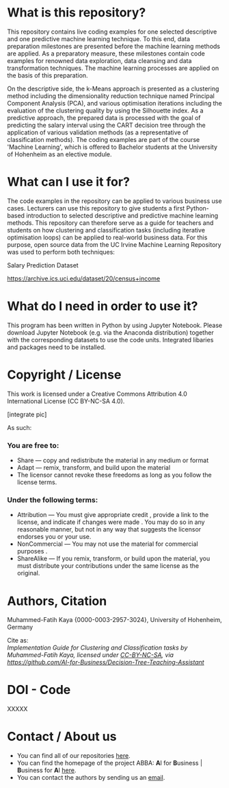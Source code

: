 # What is this repository?
This repository contains live coding examples for one selected descriptive and one predictive machine learning technique. To this end, data preparation milestones are presented before the machine learning methods are applied. As a preparatory measure, these milestones contain code examples for renowned data exploration, data cleansing and data transformation techniques. The machine learning processes are applied on the basis of this preparation. 

On the descriptive side, the k-Means approach is presented as a clustering method including the dimensionality reduction technique named Principal Component Analysis (PCA), and various optimisation iterations including the evaluation of the clustering quality by using the Silhouette index. As a predictive approach, the prepared data is processed with the goal of predicting the salary interval using the CART decision tree through the application of various validation methods (as a representative of classification methods). The coding examples are part of the course 'Machine Learning', which is offered to Bachelor students at the University of Hohenheim as an elective module.

# What can I use it for?
The code examples in the repository can be applied to various business use cases. Lecturers can use this repository to give students a first Python-based introduction to selected descriptive and predictive machine learning methods. This repository can therefore serve as a guide for teachers and students on how clustering and classification tasks (including iterative optimisation loops) can be applied to real-world business data. For this purpose, open source data from the UC Irvine Machine Learning Repository was used to perform both techniques:

Salary Prediction Dataset

https://archive.ics.uci.edu/dataset/20/census+income 

# What do I need in order to use it?
This program has been written in Python by using Jupyter Notebook. Please download Jupyter Notebook (e.g. via the Anaconda distribution) together with the corresponding datasets to use the code units. Integrated libaries and packages need to be installed.

# Copyright / License
This work is licensed under a Creative Commons Attribution 4.0 International License (CC BY-NC-SA 4.0).

[integrate pic]
 
As such:

### You are free to:
* Share — copy and redistribute the material in any medium or format
* Adapt — remix, transform, and build upon the material
* The licensor cannot revoke these freedoms as long as you follow the license terms.

### Under the following terms:
* Attribution — You must give appropriate credit , provide a link to the license, and indicate if changes were made . You may do so in any reasonable manner, but not in any way that suggests the licensor endorses you or your use.
* NonCommercial — You may not use the material for commercial purposes .
* ShareAlike — If you remix, transform, or build upon the material, you must distribute your contributions under the same license as the original.


# Authors, Citation
Muhammed-Fatih Kaya {0000-0003-2957-3024}, University of Hohenheim, Germany

Cite as:\
*Implementation Guide for Clustering and Classification tasks by Muhammed-Fatih Kaya, licensed under
[CC-BY-NC-SA](https://creativecommons.org/licenses/by-nc-sa/4.0/legalcode.txt),
via https://github.com/AI-for-Business/Decision-Tree-Teaching-Assistant*

# DOI - Code
XXXXX

# Contact / About us
* You can find all of our repositories [here](https://github.com/orgs/AI-for-Business/repositories).
* You can find the homepage of the project ABBA: **A**I for **B**usiness | **B**usiness for **A**I
[here](https://abba-project.de/).
* You can contact the authors by sending us an [email](mailto:abba-services@fim-rc.de).
